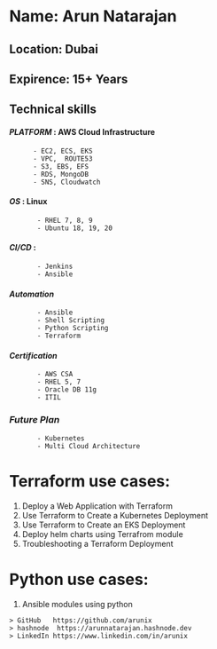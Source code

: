 
# Name: Arun Natarajan 

## Location: Dubai

## Expirence: 15+ Years

## Technical skills

#### *PLATFORM* : AWS Cloud Infrastructure
          - EC2, ECS, EKS 
          - VPC,  ROUTE53  
          - S3, EBS, EFS
          - RDS, MongoDB
          - SNS, Cloudwatch 
         
#### *OS*    :  Linux 
           - RHEL 7, 8, 9 
           - Ubuntu 18, 19, 20
          
#### *CI/CD* :
           - Jenkins
           - Ansible 
           
#### *Automation*
           - Ansible
           - Shell Scripting
           - Python Scripting
           - Terraform
           
#### *Certification* 
           - AWS CSA 
           - RHEL 5, 7
           - Oracle DB 11g 
           - ITIL 
           
### _Future Plan_         
           - Kubernetes 
           - Multi Cloud Architecture 
     
# Terraform use cases:

1.   Deploy a Web Application with Terraform
2.   Use Terraform to Create a Kubernetes Deployment
3.   Use Terraform to Create an EKS Deployment
4.   Deploy helm charts using Terrafrom module 
5.   Troubleshooting a Terraform Deployment

# Python use cases:

1.   Ansible modules using python 

```
> GitHub   https://github.com/arunix
> hashnode  https://arunnatarajan.hashnode.dev 
> LinkedIn https://www.linkedin.com/in/arunix
```
